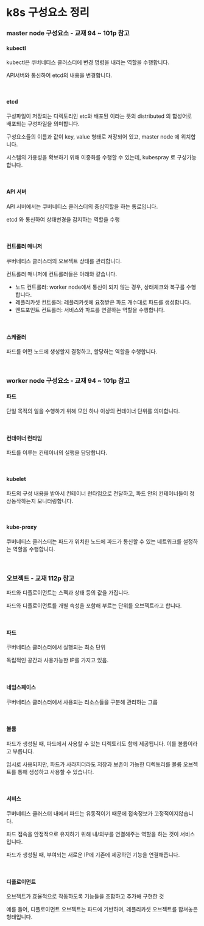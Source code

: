 # k8s 구성요소 정리

### master node 구성요소 - 교재 94 ~ 101p 참고

#### kubectl

kubectl은 쿠버네티스 클러스터에 변경 명령을 내리는 역할을 수행합니다.

API서버와 통신하여 etcd의 내용을 변경합니다.

<br>

#### etcd

구성파일이 저장되는 디렉토리인 etc와 배포된 이라는 뜻의 distributed 의 합성어로 배포되는 구성파일을 의미합니다.

구성요소들의 이름과 값이 key, value 형태로 저장되어 있고, master node 에 위치합니다.

시스템의 가용성을 확보하기 위해 이중화를 수행할 수 있는데, kubespray 로 구성가능합니다.

<br>

#### API 서버

API 서버에서는 쿠버네티스 클러스터의 중심역할을 하는 통로입니다.

etcd 와 통신하여 상태변경을 감지하는 역할을 수행

<br>

#### 컨트롤러 매니저

쿠버네티스 클러스터의 오브젝트 상태를 관리합니다.

컨트롤러 매니저에 컨트롤러들은 아래와 같습니다.

- 노드 컨트롤러: worker node에서 통신이 되지 않는 경우, 상태체크와 복구를 수행합니다.
- 레플리카셋 컨트롤러: 레플리카셋에 요청받은 파드 개수대로 파드를 생성합니다.
- 엔드포인트 컨트롤러: 서비스와 파드를 연결하는 역할을 수행합니다.

<br>

#### 스케줄러

파드를 어떤 노드에 생성할지 결정하고, 할당하는 역할을 수행합니다.

<br>

### worker node 구성요소 - 교재 94 ~ 101p 참고

#### 파드

단일 목적의 일을 수행하기 위해 모인 하나 이상의 컨테이너 단위를 의미합니다.

<br>

#### 컨테이너 런타임

파드를 이루는 컨테이너의 실행을 담당합니다.

<br>

#### kubelet

파드의 구성 내용을 받아서 컨테이너 런타임으로 전달하고, 파드 안의 컨테이너들이 정상동작하는지 모니터링합니다.

<br>

#### kube-proxy

쿠버네티스 클러스터는 파드가 위치한 노드에 파드가 통신할 수 있는 네트워크를 설정하는 역할을 수행합니다.

<br>

### 오브젝트 - 교재 112p 참고

파드와 디플로이먼트는 스펙과 상태 등의 값을 가집니다.

파드와 디플로이먼트를 개별 속성을 포함해 부르는 단위를 오브젝트라고 합니다.

<br>

#### 파드

쿠버네티스 클러스터에서 실행되는 최소 단위

독립적인 공간과 사용가능한 IP를 가지고 있음.

<br>

#### 네임스페이스

쿠버네티스 클러스터에서 사용되는 리소스들을 구분해 관리하는 그룹

<br>

#### 볼륨

파드가 생성될 때, 파드에서 사용할 수 있는 디렉토리도 함께 제공됩니다. 이를 볼륨이라고 부릅니다.

임시로 사용되지만, 파드가 사라지더라도 저장과 보존이 가능한 디렉토리를 볼륨 오브젝트를 통해 생성하고 사용할 수 있습니다.

<br>

#### 서비스

쿠버네티스 클러스터 내에서 파드는 유동적이기 때문에 접속정보가 고정적이지않습니다.

파드 접속을 안정적으로 유지하기 위해 내/외부를 연결해주는 역할을 하는 것이 서비스입니다.

파드가 생성될 때, 부여되는 새로운 IP에 기존에 제공하던 기능을 연결해줍니다.

<br>

#### 디플로이먼트

오브젝트가 효율적으로 작동하도록 기능들을 조합하고 추가해 구현한 것

예를 들어, 디플로이먼트 오브젝트는 파드에 기반하며, 레플리카셋 오브젝트를 합쳐놓은 형태입니다.

<br>
